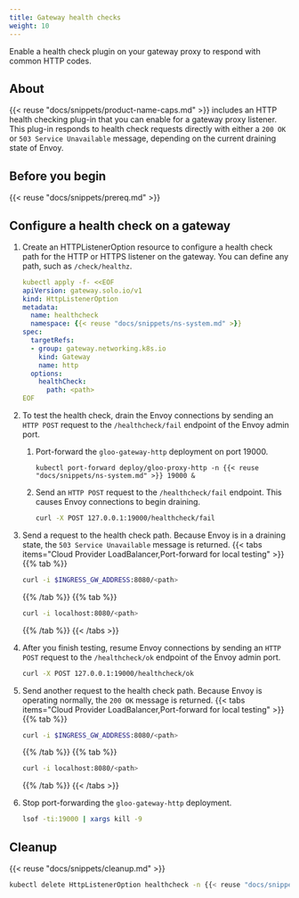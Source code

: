 ```yaml
---
title: Gateway health checks
weight: 10
---
```


Enable a health check plugin on your gateway proxy to respond with common HTTP codes.

## About
{{< reuse "docs/snippets/product-name-caps.md" >}} includes an HTTP health checking plug-in that you can enable for a gateway proxy listener. This plug-in responds to health check requests directly with either a `200 OK` or `503 Service Unavailable` message, depending on the current draining state of Envoy.

## Before you begin

{{< reuse "docs/snippets/prereq.md" >}}
 
## Configure a health check on a gateway

1. Create an HTTPListenerOption resource to configure a health check path for the HTTP or HTTPS listener on the gateway. You can define any path, such as `/check/healthz`.
   ```yaml
   kubectl apply -f- <<EOF
   apiVersion: gateway.solo.io/v1
   kind: HttpListenerOption
   metadata:
     name: healthcheck
     namespace: {{< reuse "docs/snippets/ns-system.md" >}}
   spec:
     targetRefs:
     - group: gateway.networking.k8s.io
       kind: Gateway
       name: http
     options:
       healthCheck:
         path: <path>
   EOF
   ```

2. To test the health check, drain the Envoy connections by sending an `HTTP POST` request to the `/healthcheck/fail` endpoint of the Envoy admin port.
   1. Port-forward the `gloo-gateway-http` deployment on port 19000.
      ```shell
      kubectl port-forward deploy/gloo-proxy-http -n {{< reuse "docs/snippets/ns-system.md" >}} 19000 &
      ```
   2. Send an `HTTP POST` request to the `/healthcheck/fail` endpoint. This causes Envoy connections to begin draining.
      ```sh
      curl -X POST 127.0.0.1:19000/healthcheck/fail
      ```

3. Send a request to the health check path. Because Envoy is in a draining state, the `503 Service Unavailable` message is returned.
   {{< tabs items="Cloud Provider LoadBalancer,Port-forward for local testing" >}}
   {{% tab %}}
   ```sh
   curl -i $INGRESS_GW_ADDRESS:8080/<path>
   ```
   {{% /tab %}}
   {{% tab %}}
   ```sh
   curl -i localhost:8080/<path>
   ```
   {{% /tab %}}
   {{< /tabs >}}

4. After you finish testing, resume Envoy connections by sending an `HTTP POST` request to the `/healthcheck/ok` endpoint of the Envoy admin port.
   ```sh
   curl -X POST 127.0.0.1:19000/healthcheck/ok
   ```

5. Send another request to the health check path. Because Envoy is operating normally, the `200 OK` message is returned.
   {{< tabs items="Cloud Provider LoadBalancer,Port-forward for local testing" >}}
   {{% tab %}}
   ```sh
   curl -i $INGRESS_GW_ADDRESS:8080/<path>
   ```
   {{% /tab %}}
   {{% tab %}}
   ```sh
   curl -i localhost:8080/<path>
   ```
   {{% /tab %}}
   {{< /tabs >}}

6. Stop port-forwarding the `gloo-gateway-http` deployment.
   ```sh
   lsof -ti:19000 | xargs kill -9
   ```

## Cleanup

{{< reuse "docs/snippets/cleanup.md" >}}

```sh
kubectl delete HttpListenerOption healthcheck -n {{< reuse "docs/snippets/ns-system.md" >}}
```